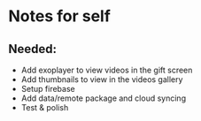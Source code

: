 # Notes for self

## Needed:
* Add exoplayer to view videos in the gift screen 
* Add thumbnails to view in the videos gallery 
* Setup firebase 
* Add data/remote package and cloud syncing
* Test & polish

